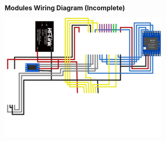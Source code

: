 ## Modules Wiring Diagram (Incomplete)

<img src="https://github.com/frenziopen/FrenziTech/blob/main/Documentation/V3%20-%20Documentation/Wiring_bb.svg" width="600" />

## 


